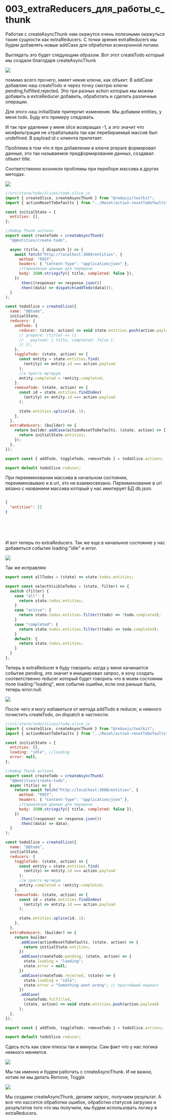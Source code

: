 # 003_extraReducers_для_работы_с_thunk

Работая с createAsyncThunk нам окажутся очень полезными окажуться такие сущности как extraReducers. C точки зрения extraReducers  мы будем добавлять новые addCase для обработки асинхронной логики.

Выглядеть это будет следующим образом. Вот этот createTodo который мы создали благодаря createAsyncThunk

![](img/001.jpg)

помимо всего прочего, имеет некие ключи, как объект. В addCase добавляю наш createTodo и через точку смотрю ключи pending,fulfilled,rejected. Это три разных action которые мы можем добавить в extraReducer добавить, обработать и сделать различные операции.

Для этого наш initialState притерпит изменения. Мы добавим entities, у меня todo. Буду его примеру следовать.

И так при удалении у меня slice возвращал -1, а это значит что мояфильтрация не отрабатывала так как перебираемый массив был undefined. В payload id с клиента прилетает.

Проблема в том что я при добавлении в ключе prepare формировал данные, это так называемое предформирование данных, создавал объект title. 

Соответственно возникли проблемы при переборе массива в других методах.

![](img/003.jpg)

```js
//src/store/todo/slices/todo-slice.js
import { createSlice, createAsyncThunk } from "@reduxjs/toolkit";
import { actionResetToDefaults } from "../Reset/action-resetToDefaults";

const initialState = {
  entities: [],
};

//Набор Thunk actions
export const createTodo = createAsyncThunk(
  "@@entities/create-todo",

  async (title, { dispatch }) => {
    await fetch("http://localhost:3000/entities", {
      method: "POST",
      headers: { "Content-Type": "application/json" },
      //Сериализую данные для передачи
      body: JSON.stringify({ title, completed: false }),
    })
      .then((response) => response.json())
      .then((data) => dispatch(addTodo(data)));
  }
);

const todoSlice = createSlice({
  name: "@@todo",
  initialState,
  reducers: {
    addTodo: {
      reducer: (state, action) => void state.entities.push(action.payload),
      // prepare: (title) => ({
      //   payload: { title, completed: false },
      // }),
    },
    toggleTodo: (state, action) => {
      const entity = state.entities.find(
        (entity) => entity.id === action.payload
      );
      //и просто мутирую
      entity.completed = !entity.completed;
    },
    removeTodo: (state, action) => {
      const id = state.entities.findIndex(
        (entity) => entity.id === action.payload
      );

      state.entities.splice(id, 1);
    },
  },
  extraReducers: (builder) => {
    return builder.addCase(actionResetToDefaults, (state, action) => {
      return initialState.entities;
    });
  },
});

export const { addTodo, toggleTodo, removeTodo } = todoSlice.actions;

export default todoSlice.reducer;

```

При переименовании массива в начальном состоянии, переименовываю и в url, это не взаимосвязано. Переименование в url вязано с названием массива который у нас имитирует БД db.json.

```json

{
  "entities": []
}
```

<br/>
<br/>
<br/>

И вот теперь по extraReducers. Так же еще в начальное состояние у нас добавиться событие loading:"idle" и error.

![](img/005.jpg)

Так же исправляю

```js
export const allTodos = (state) => state.todos.entities;

export const selectVisibleTodos = (state, filter) => {
  switch (filter) {
    case "all": {
      return state.todos.entities;
    }
    case "active": {
      return state.todos.entities.filter((todo) => !todo.completed);
    }
    case "completed": {
      return state.todos.entities.filter((todo) => todo.completed);
    }
    default: {
      return state.todos.entities;
    }
  }
};

```

Теперь в extraReducer я буду говорить: когда у меня начинается событие pending, это значит я инициировал запрос, я хочу создать соответственно reducer который будет говорить что в моем состоянии поле loading:"loading", мое событие ошибки, если она раньше была, теперь error:null.

![](img/006.jpg)

После чего я могу избавиться от метода addTodo в reducer, и немного почистить createTodo, он dispatch в частности.

```js
//src/store/todo/slices/todo-slice.js
import { createSlice, createAsyncThunk } from "@reduxjs/toolkit";
import { actionResetToDefaults } from "../Reset/action-resetToDefaults";

const initialState = {
  entities: [],
  loading: "idle", //loading
  error: null,
};

//Набор Thunk actions
export const createTodo = createAsyncThunk(
  "@@entities/create-todo",
  async (title) => {
    return await fetch("http://localhost:3000/entities", {
      method: "POST",
      headers: { "Content-Type": "application/json" },
      //Сериализую данные для передачи
      body: JSON.stringify({ title, completed: false }),
    })
      .then((response) => response.json())
      .then((data) => data);
  }
);

const todoSlice = createSlice({
  name: "@@todo",
  initialState,
  reducers: {
    toggleTodo: (state, action) => {
      const entity = state.entities.find(
        (entity) => entity.id === action.payload
      );
      //и просто мутирую
      entity.completed = !entity.completed;
    },
    removeTodo: (state, action) => {
      const id = state.entities.findIndex(
        (entity) => entity.id === action.payload
      );

      state.entities.splice(id, 1);
    },
  },
  extraReducers: (builder) => {
    return builder
      .addCase(actionResetToDefaults, (state, action) => {
        return initialState.entities;
      })
      .addCase(createTodo.pending, (state, action) => {
        state.loading = "loading";
        state.error = null;
      })
      .addCase(createTodo.rejected, (state) => {
        state.loading = "idle";
        state.error = "Something went wrong"; // простейший вариант
      })
      .addCase(
        createTodo.fulfilled,
        (state, action) => void state.entities.push(action.payload)
      );
  },
});

export const { addTodo, toggleTodo, removeTodo } = todoSlice.actions;

export default todoSlice.reducer;

```

Сдесь есть как свои плюсы так и минусы. Сам факт что у нас логика немного меняется.

![](img/007.jpg)

Мы так именно и будем работать с createAsyncThunk. И не важно, хотим ли мы делать Remove, Toggle

![](img/008.jpg)

Мы создаем createAsyncThunk, делаем запрос, получаем результат. А все что кассется обработки ошибок, обработки статусов загрузки и результатов того что мы получили, мы будем использовать логику в extraReducers.

